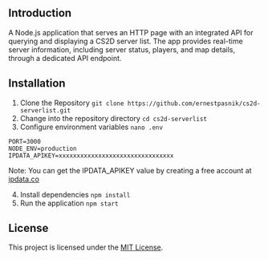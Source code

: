 ## Introduction
A Node.js application that serves an HTTP page with an integrated API for querying and displaying a CS2D server list. The app provides real-time server information, including server status, players, and map details, through a dedicated API endpoint.

## Installation
1. Clone the Repository `git clone https://github.com/ernestpasnik/cs2d-serverlist.git`
2. Change into the repository directory `cd cs2d-serverlist`
3. Configure environment variables `nano .env`
```env
PORT=3000
NODE_ENV=production
IPDATA_APIKEY=xxxxxxxxxxxxxxxxxxxxxxxxxxxxxxxx
```
Note: You can get the IPDATA_APIKEY value by creating a free account at [ipdata.co](https://ipdata.co)

4. Install dependencies `npm install`
5. Run the application `npm start`

## License
This project is licensed under the [MIT License](LICENSE).
